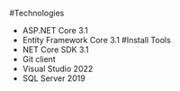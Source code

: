 #Technologies
- ASP.NET Core 3.1
- Entity Framework Core 3.1
#Install Tools
- NET Core SDK 3.1
- Git client
- Visual Studio 2022
- SQL Server 2019